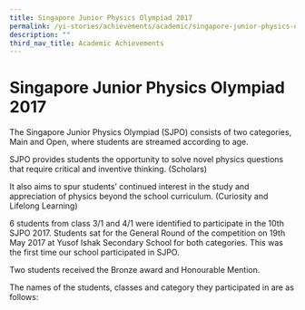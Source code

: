 ```yaml
---
title: Singapore Junior Physics Olympiad 2017
permalink: /yi-stories/achievements/academic/singapore-junior-physics-olympiad-2017/
description: ""
third_nav_title: Academic Achievements
---
```

# **Singapore Junior Physics Olympiad 2017**

The Singapore Junior Physics Olympiad (SJPO) consists of two categories, Main and Open, where students are streamed according to age.

SJPO provides students the opportunity to solve novel physics questions that require critical and inventive thinking. (Scholars) 

It also aims to spur students’ continued interest in the study and appreciation of physics beyond the school curriculum. (Curiosity and Lifelong Learning)

6 students from class 3/1 and 4/1 were identified to participate in the 10th SJPO 2017. Students sat for the General Round of the competition on 19th May 2017 at Yusof Ishak Secondary School for both categories. This was the first time our school participated in SJPO.

Two students received the Bronze award and Honourable Mention.

The names of the students, classes and category they participated in are as follows: